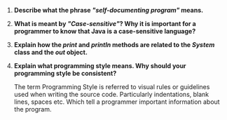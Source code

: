 1. **Describe what the phrase *"self-documenting program"* means.** 
  
  
  
  
2. **What is meant by *"Case-sensitive"*? Why it is important for a programmer to know 
  that Java is a case-sensitive language?**
  
   
   

3. **Explain how the *print* and *println* methods are related to the *System* class
   and the *out* object.**
  
   
   
  
4. **Explain what programming style means. Why should your programming style be consistent?**
    
   The term Programming Style is referred to visual rules or guidelines used 
   when writing the source code.
   Particularly indentations, blank lines, spaces etc. 
   Which tell a programmer important information about the program. 
 